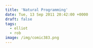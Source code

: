 ```yaml
---
title: 'Natural Programming'
date: Tue, 13 Sep 2011 20:42:00 +0000
draft: false
tags:
  - elliot
  - rob
image: /img/comic383.png
---
```


